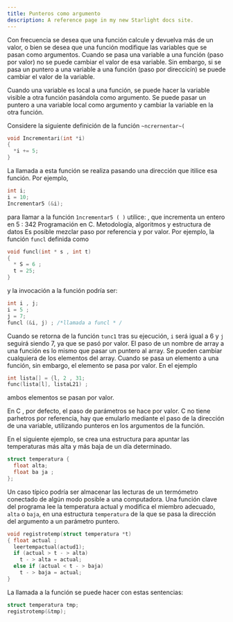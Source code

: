 ```yaml
---
title: Punteros como argumento
description: A reference page in my new Starlight docs site.
---
```


Con frecuencia se desea que una función calcule y devuelva más de un valor, o bien se desea que una función modifique las variables que se pasan como argumentos. Cuando se pasa una variable a una función (paso por valor) no se puede cambiar el valor de esa variable. Sin embargo, si se pasa un puntero a una variable a una función (paso por direccicín) se puede cambiar el valor de la variable.

Cuando una variable es local a una función, se puede hacer la variable visible a otra función pasándola como argumento. Se puede pasar un puntero a una variable local como argumento y cambiar la variable en la otra función.

Considere la siguiente definición de la función `~ncrernentar~(`
```c
void Incrementari(int *i)
{
  *i += 5;
}
```
La llamada a esta función se realiza pasando una dirección que itilice esa función. Por ejemplo,
```c
int i;
i = 10;
Incrementar5 (&i);
```
para llamar a la función `1ncrementar5 ( )` utilice:
, que incrementa un entero en 5 :
342 Programación en C. Metodología, algoritmos y estructura de datos
Es posible mezclar paso por referencia y por valor. Por ejemplo, la función `funcl` definida como
```c
void funcl(int * s , int t)
{
  * S = 6 ;
  t = 25;
}
```
y la invocación a la función podría ser:
```c
int i , j;
i = 5 ;
j = 7;
funcl (&i, j) ; /*llamada a funcl * /
```
Cuando se retorna de la función `tunc1` tras su ejecución, `i` será igual a 6 y `j` seguirá siendo 7, ya que se pasó por valor. El paso de un nombre de array a una función es lo mismo que pasar un puntero al array. Se pueden cambiar cualquiera de los elementos del array. Cuando se pasa un elemento a una función, sin embargo, el elemento se pasa por valor. En el ejemplo
```c
int lista[] = {l, 2 , 31;
func(lista[l], listaL21) ;
```
ambos elementos se pasan por valor.

En C , por defecto, el paso de parámetros se hace por valor. C no tiene parhetros por referencia, hay que emularlo mediante el paso de la dirección de una variable, utilizando punteros en los argumentos de la función.

En el siguiente ejemplo, se crea una estructura para apuntar las temperaturas más alta y más baja de un día determinado.
```c
struct temperatura {
  float alta;
  float ba ja ;
};
```
Un caso típico podría ser almacenar las lecturas de un termómetro conectado de algún modo posible a una computadora. Una función clave del programa lee la temperatura actual y modifica el miembro adecuado, `alta` o `baja`, en una estructura `temperatura` de la que se pasa la dirección del argumento a un parámetro puntero.
```c
void registrotemp(struct temperatura *t)
{ float actual ;
  leertempactual(actud1);
  if (actual > t - > alta)
    t - > alta = actual;
  else if (actual < t - > baja)
    t - > baja = actual;
}
```
La llamada a la función se puede hacer con estas sentencias:
```c
struct temperatura tmp;
registrotemp(&tmp);
```